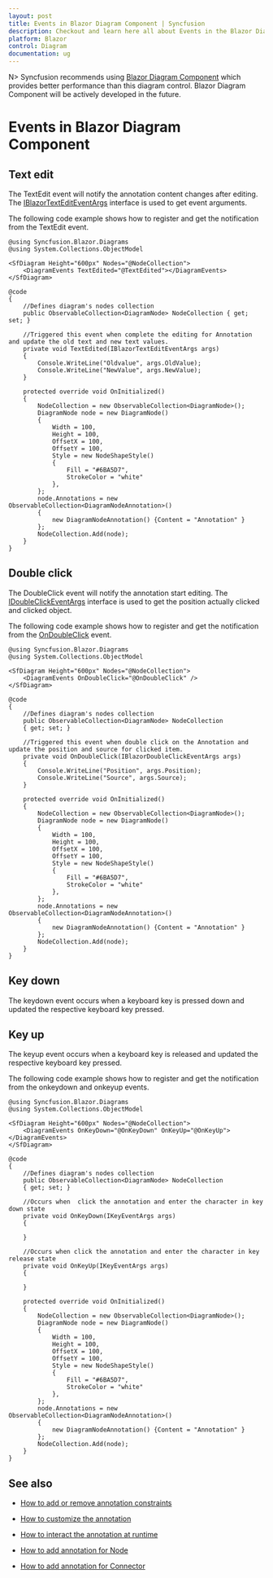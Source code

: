 ```yaml
---
layout: post
title: Events in Blazor Diagram Component | Syncfusion 
description: Checkout and learn here all about Events in the Blazor Diagram component of Syncfusion and much more.
platform: Blazor
control: Diagram
documentation: ug
---
```


N> Syncfusion recommends using [Blazor Diagram Component](https://blazor.syncfusion.com/documentation/diagram/getting-started) which provides better performance than this diagram control. Blazor Diagram Component will be actively developed in the future.

# Events in Blazor Diagram Component

## Text edit

The TextEdit event will notify the annotation content changes after editing. The [IBlazorTextEditEventArgs](https://help.syncfusion.com/cr/blazor/Syncfusion.Blazor.Diagrams.IBlazorTextEditEventArgs.html) interface is used to get event arguments.

The following code example shows how to register and get the notification from the TextEdit event.

```cshtml
@using Syncfusion.Blazor.Diagrams
@using System.Collections.ObjectModel

<SfDiagram Height="600px" Nodes="@NodeCollection">
    <DiagramEvents TextEdited="@TextEdited"></DiagramEvents>
</SfDiagram>

@code
{
    //Defines diagram's nodes collection
    public ObservableCollection<DiagramNode> NodeCollection { get; set; }

    //Triggered this event when complete the editing for Annotation and update the old text and new text values.
    private void TextEdited(IBlazorTextEditEventArgs args)
    {
        Console.WriteLine("Oldvalue", args.OldValue);
        Console.WriteLine("NewValue", args.NewValue);
    }
    
    protected override void OnInitialized()
    {
        NodeCollection = new ObservableCollection<DiagramNode>();
        DiagramNode node = new DiagramNode()
        {
            Width = 100,
            Height = 100,
            OffsetX = 100,
            OffsetY = 100,
            Style = new NodeShapeStyle()
            {
                Fill = "#6BA5D7",
                StrokeColor = "white"
            },
        };
        node.Annotations = new ObservableCollection<DiagramNodeAnnotation>()
        {
            new DiagramNodeAnnotation() {Content = "Annotation" }
        };
        NodeCollection.Add(node);
    }
}
```

## Double click

The DoubleClick event will notify the annotation start editing. The [IDoubleClickEventArgs](https://help.syncfusion.com/cr/blazor/Syncfusion.Blazor.Diagrams.IBlazorDoubleClickEventArgs.html) interface is used to get the position actually clicked and clicked object.

The following code example shows how to register and get the notification from the [OnDoubleClick](https://help.syncfusion.com/cr/blazor/Syncfusion.Blazor.Diagrams.IBlazorDoubleClickEventArgs.html) event.

```cshtml
@using Syncfusion.Blazor.Diagrams
@using System.Collections.ObjectModel

<SfDiagram Height="600px" Nodes="@NodeCollection">
    <DiagramEvents OnDoubleClick="@OnDoubleClick" />
</SfDiagram>

@code
{
    //Defines diagram's nodes collection
    public ObservableCollection<DiagramNode> NodeCollection
    { get; set; }

    //Triggered this event when double click on the Annotation and update the position and source for clicked item.
    private void OnDoubleClick(IBlazorDoubleClickEventArgs args)
    {
        Console.WriteLine("Position", args.Position);
        Console.WriteLine("Source", args.Source);
    }

    protected override void OnInitialized()
    {
        NodeCollection = new ObservableCollection<DiagramNode>();
        DiagramNode node = new DiagramNode()
        {
            Width = 100,
            Height = 100,
            OffsetX = 100,
            OffsetY = 100,
            Style = new NodeShapeStyle()
            {
                Fill = "#6BA5D7",
                StrokeColor = "white"
            },
        };
        node.Annotations = new ObservableCollection<DiagramNodeAnnotation>()
        {
            new DiagramNodeAnnotation() {Content = "Annotation" }
        };
        NodeCollection.Add(node);
    }
}
```

## Key down

The keydown event occurs when a keyboard key is pressed down and updated the respective keyboard key pressed.

## Key up

The keyup event occurs when a keyboard key is released and updated the respective keyboard key pressed.

The following code example shows how to register and get the notification from the onkeydown and onkeyup events.

```cshtml
@using Syncfusion.Blazor.Diagrams
@using System.Collections.ObjectModel

<SfDiagram Height="600px" Nodes="@NodeCollection">
    <DiagramEvents OnKeyDown="@OnKeyDown" OnKeyUp="@OnKeyUp"></DiagramEvents>
</SfDiagram>

@code
{
    //Defines diagram's nodes collection
    public ObservableCollection<DiagramNode> NodeCollection
    { get; set; }

    //Occurs when  click the annotation and enter the character in key down state
    private void OnKeyDown(IKeyEventArgs args)
    {

    }

    //Occurs when click the annotation and enter the character in key release state
    private void OnKeyUp(IKeyEventArgs args)
    {

    }

    protected override void OnInitialized()
    {
        NodeCollection = new ObservableCollection<DiagramNode>();
        DiagramNode node = new DiagramNode()
        {
            Width = 100,
            Height = 100,
            OffsetX = 100,
            OffsetY = 100,
            Style = new NodeShapeStyle()
            {
                Fill = "#6BA5D7",
                StrokeColor = "white"
            },
        };
        node.Annotations = new ObservableCollection<DiagramNodeAnnotation>()
        {
            new DiagramNodeAnnotation() {Content = "Annotation" }
        };
        NodeCollection.Add(node);
    }
}
```

## See also

* [How to add or remove annotation constraints](../constraints/#annotation-constraints)

* [How to customize the annotation](./appearance)

* [How to interact the annotation at runtime](./interaction)

* [How to add annotation for Node](./node-annotation)

* [How to add annotation for Connector](./connector-annotation)
